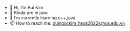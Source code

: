 - 👋 Hi, I’m Bui Kim
- 👀 Kinda pro in java
- 🌱 I’m currently learning c++,java
- 📫 How to reach me: buingockim_hsgs2022@hus.edu.vn

